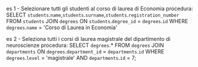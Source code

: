 es 1 - Selezionare tutti gli studenti al corso di laurea di Economia
procedura:
SELECT `students`.`name`,`students`.`surname`,`students`.`registration_number`
FROM `students`
JOIN `degrees` ON `students`.`degree_id` = `degrees`.`id`
WHERE `degrees`.`name` = 'Corso di Laurea in Economia'

es 2 - Seleziona tutti i corsi di laurea magistrale del dipartimento di neuroscienze
procedura:
SELECT `degrees`.*
FROM `degrees`
JOIN `departments` ON `degrees`.`department_id` = `departments`.`id`
WHERE `degrees`.`level` = 'magistrale'
AND `departments`.`id` = 7;
